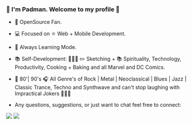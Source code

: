 ### 🙏  I'm Padman. Welcome to my profile 🥳

- 🔭  OpenSource Fan.
- 💻  Focused on ⚛ Web + Mobile Development.
- 🌱  Always Learning Mode.
- 📚  Self-Development: 🎸🎵🤘 ✏️ Sketching + 📚 Spirituality, Technology, Productivity, Cooking + Baking and all Marvel and DC Comics. 
- 🎵  80'| 90's 🎧 All Genre's of Rock  |  Metal |  Neoclassical |  Blues |  Jazz |  Classic Trance, Techno and Synthwave and can't stop laughing with   Impractical Jokers 🤣🤣🤣

- Any questions, suggestions, or just want to chat feel free to connect:

[<img src="https://img.shields.io/badge/LinkedIn-0077B5?style=for-the-badge&logo=linkedin&logoColor=white" />][LinkedIn]
[<img src="https://img.shields.io/badge/Gmail-D14836?style=for-the-badge&logo=gmail&logoColor=white" />][gmail] 

[Linkedin]: https://www.linkedin.com/in/padman-selvamanickam
[gmail]: mailto:endlessgalaxy15@gmail.com
<!--
**Padman83/Padman83** is a ✨ _special_ ✨ repository because its `README.md` (this file) appears on your GitHub profile.

Here are some ideas to get you started:

- 🔭 I’m currently working on ...
- 🌱 I’m currently learning ...
- 👯 I’m looking to collaborate on ...
- 🤔 I’m looking for help with ...
- 💬 Ask me about ...
- 📫 How to reach me: ...
- 😄 Pronouns: ...
- ⚡ Fun fact: ...
-->
